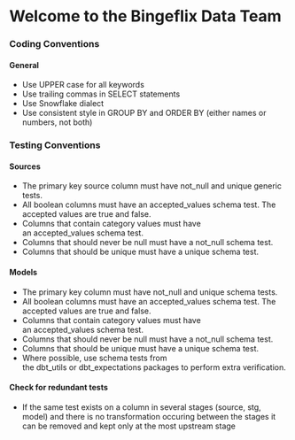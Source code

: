 # Welcome to the Bingeflix Data Team

### Coding Conventions
#### General
- Use UPPER case for all keywords
- Use trailing commas in SELECT statements
- Use Snowflake dialect
- Use consistent style in GROUP BY and ORDER BY (either names or numbers, not both)


### Testing Conventions
#### Sources
- The primary key source column must have not_null and unique generic tests.
- All boolean columns must have an accepted_values schema test. The accepted values are true and false.
- Columns that contain category values must have an accepted_values schema test.
- Columns that should never be null must have a not_null schema test.
- Columns that should be unique must have a unique schema test.

#### Models
- The primary key column must have not_null and unique schema tests.
- All boolean columns must have an accepted_values schema test. The accepted values are true and false.
- Columns that contain category values must have an accepted_values schema test.
- Columns that should never be null must have a not_null schema test.
- Columns that should be unique must have a unique schema test.
- Where possible, use schema tests from the dbt_utils or dbt_expectations packages to perform extra verification.

#### Check for redundant tests
- If the same test exists on a column in several stages (source, stg, model) and there is no transformation occuring between the stages it can be removed and kept only at the most upstream stage
